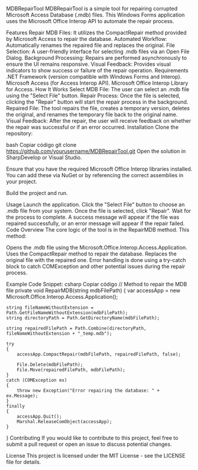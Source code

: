 MDBRepairTool
MDBRepairTool is a simple tool for repairing corrupted Microsoft Access Database (.mdb) files. This Windows Forms application uses the Microsoft Office Interop API to automate the repair process.

Features
Repair MDB Files: It utilizes the CompactRepair method provided by Microsoft Access to repair the database.
Automated Workflow: Automatically renames the repaired file and replaces the original.
File Selection: A user-friendly interface for selecting .mdb files via an Open File Dialog.
Background Processing: Repairs are performed asynchronously to ensure the UI remains responsive.
Visual Feedback: Provides visual indicators to show success or failure of the repair operation.
Requirements
.NET Framework (version compatible with Windows Forms and Interop).
Microsoft Access (for Access Interop API).
Microsoft Office Interop Library for Access.
How It Works
Select MDB File: The user can select an .mdb file using the "Select File" button.
Repair Process: Once the file is selected, clicking the "Repair" button will start the repair process in the background.
Repaired File: The tool repairs the file, creates a temporary version, deletes the original, and renames the temporary file back to the original name.
Visual Feedback: After the repair, the user will receive feedback on whether the repair was successful or if an error occurred.
Installation
Clone the repository:

bash
Copiar código
git clone https://github.com/yourusername/MDBRepairTool.git
Open the solution in SharpDevelop or Visual Studio.

Ensure that you have the required Microsoft Office Interop libraries installed. You can add these via NuGet or by referencing the correct assemblies in your project.

Build the project and run.

Usage
Launch the application.
Click the "Select File" button to choose an .mdb file from your system.
Once the file is selected, click "Repair".
Wait for the process to complete. A success message will appear if the file was repaired successfully, or an error message will appear if the repair failed.
Code Overview
The core logic of the tool is in the RepairMDB method. This method:

Opens the .mdb file using the Microsoft.Office.Interop.Access.Application.
Uses the CompactRepair method to repair the database.
Replaces the original file with the repaired one.
Error handling is done using a try-catch block to catch COMException and other potential issues during the repair process.

Example Code Snippet:
csharp
Copiar código
// Method to repair the MDB file
private void RepairMDB(string mdbFilePath)
{
    var accessApp = new Microsoft.Office.Interop.Access.Application();
    
    string fileNameWithoutExtension = Path.GetFileNameWithoutExtension(mdbFilePath);
    string directoryPath = Path.GetDirectoryName(mdbFilePath);

    string repairedFilePath = Path.Combine(directoryPath, fileNameWithoutExtension + "_temp.mdb");

    try
    {
        accessApp.CompactRepair(mdbFilePath, repairedFilePath, false);

        File.Delete(mdbFilePath);
        File.Move(repairedFilePath, mdbFilePath);
    }
    catch (COMException ex)
    {
        throw new Exception("Error repairing the database: " + ex.Message);
    }
    finally
    {
        accessApp.Quit();
        Marshal.ReleaseComObject(accessApp);
    }
}
Contributing
If you would like to contribute to this project, feel free to submit a pull request or open an issue to discuss potential changes.

License
This project is licensed under the MIT License - see the LICENSE file for details.

